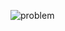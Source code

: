 
![problem](https://user-images.githubusercontent.com/108461765/183089117-bee8fea2-3bae-4a4b-9c44-f679ececd33b.PNG)



